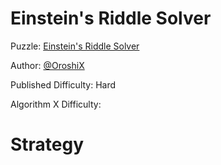 # Einstein's Riddle Solver

Puzzle: [Einstein's Riddle Solver](https://www.codingame.com/training/hard/einsteins-riddle-solver)

Author: [@OroshiX](https://www.codingame.com/profile/045d3b89723c9acafb728c9fd1d8cb297970931)

Published Difficulty: Hard

Algorithm X Difficulty:

# Strategy

